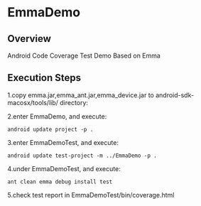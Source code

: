 EmmaDemo
=====================

## Overview
Android Code Coverage Test Demo Based on Emma

## Execution Steps

1.copy emma.jar,emma_ant.jar,emma_device.jar to android-sdk-macosx/tools/lib/ directory:

2.enter EmmaDemo, and execute:

	android update project -p .

3.enter EmmaDemoTest, and execute:

	android update test-project -m ../EmmaDemo -p .
	
4.under EmmaDemoTest, and execute:

	ant clean emma debug install test
	
5.check test report in EmmaDemoTest/bin/coverage.html

